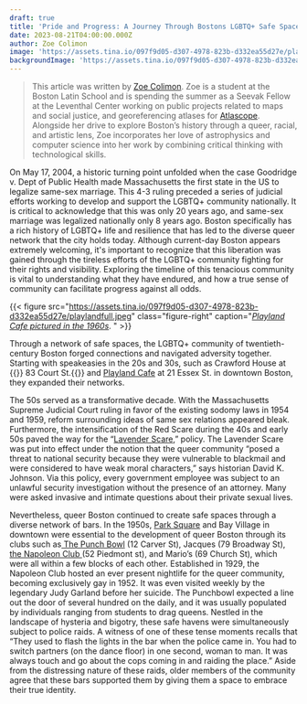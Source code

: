 ```yaml
---
draft: true
title: 'Pride and Progress: A Journey Through Bostons LGBTQ+ Safe Spaces'
date: 2023-08-21T04:00:00.000Z
author: Zoe Colimon
image: 'https://assets.tina.io/097f9d05-d307-4978-823b-d332ea55d27e/playland.jpg'
backgroundImage: 'https://assets.tina.io/097f9d05-d307-4978-823b-d332ea55d27e/playland.jpg'
---
```


> This article was written by [Zoe Colimon](https://www.leventhalmap.org/about/people/zoe-colimon/). Zoe is a student at the Boston Latin School and is spending the summer as a Seevak Fellow at the Leventhal Center working on public projects related to maps and social justice, and georeferencing atlases for [Atlascope](https://www.atlascope.org/). Alongside her drive to explore Boston’s history through a queer, racial, and artistic lens, Zoe incorporates her love of astrophysics and computer science into her work by combining critical thinking with technological skills.

On May 17, 2004, a historic turning point unfolded when the case Goodridge v. Dept of Public Health made Massachusetts the first state in the US to legalize same-sex marriage. This 4-3 ruling preceded a series of judicial efforts working to develop and support the LGBTQ+ community nationally. It is critical to acknowledge that this was only 20 years ago, and same-sex marriage was legalized nationally only 8 years ago. Boston specifically has a rich history of LGBTQ+ life and resilience that has led to the diverse queer network that the city holds today. Although current-day Boston appears extremely welcoming, it's important to recognize that this liberation was gained through the tireless efforts of the LGBTQ+ community fighting for their rights and visibility. Exploring the timeline of this tenacious community is vital to understanding what they have endured, and how a true sense of community can facilitate progress against all odds.

{{< figure src="https://assets.tina.io/097f9d05-d307-4978-823b-d332ea55d27e/playlandfull.jpeg" class="figure-right" caption="[*Playland Cafe pictured in the 1960s*](https://www.flickr.com/photos/cityofbostonarchives/12776601015). " >}}

Through a network of safe spaces, the LGBTQ+ community of twentieth-century Boston forged connections and navigated adversity together. Starting with speakeasies in the 20s and 30s, such as Crawford House at {{<popup img-src="https://assets.tina.io/097f9d05-d307-4978-823b-d332ea55d27e/crawfordhouse.png" target="blank">}} 83 Court St.{{</popup>}} and [Playland Cafe](https://www.wbur.org/news/2021/06/29/boston-lost-lgbtq-spaces-playland-georden-west) at 21 Essex St. in downtown Boston, they expanded their networks.

The 50s served as a transformative decade. With the Massachusetts Supreme Judicial Court ruling in favor of the existing sodomy laws in 1954 and 1959, reform surrounding ideas of same sex relations appeared bleak. Furthermore, the intensification of the Red Scare during the 40s and early 50s paved the way for the “[Lavender Scare](https://www.archives.gov/publications/prologue/2016/summer/lavender.html),” policy. The Lavender Scare was put into effect under the notion that the queer community “posed a threat to national security because they were vulnerable to blackmail and were considered to have weak moral characters,” says historian David K. Johnson. Via this policy, every government employee was subject to an unlawful security investigation without the presence of an attorney. Many were asked invasive and intimate questions about their private sexual lives.

Nevertheless, queer Boston continued to create safe spaces through a diverse network of bars. In the 1950s, [Park Square](https://markthomaskrone.wordpress.com/tag/the-punch-bowl/) and Bay Village in downtown were essential to the development of queer Boston through its clubs such as[ The Punch Bowl](https://mangozeen.blogspot.com/2013/10/the-punch-bowl-boston.html) (12 Carver St), Jacques (79 Broadway St),[ the Napoleon Club ](https://www.historyproject.org/sites/default/files/images_nonwebsite/stonewall50/napoleons-sign.jpg)(52 Piedmont st), and Mario’s (69 Church St), which were all within a few blocks of each other. Established in 1929, the Napoleon Club hosted an ever present nightlife for the queer community, becoming exclusively gay in 1952. It was even visited weekly by the legendary Judy Garland before her suicide. The Punchbowl expected a line out the door of several hundred on the daily, and it was usually populated by individuals ranging from students to drag queens. Nestled in the landscape of hysteria and bigotry, these safe havens were simultaneously subject to police raids. A witness of one of these tense moments recalls that “They used to flash the lights in the bar when the police came in. You had to switch partners (on the dance floor) in one second, woman to man. It was always touch and go about the cops coming in and raiding the place.” Aside from the distressing nature of these raids, older members of the community agree that these bars supported them by giving them a space to embrace their true identity.
